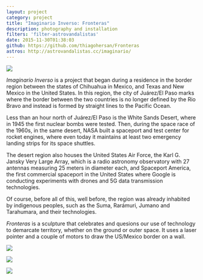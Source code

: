 ```yaml
---
layout: project
category: project
title: "Imaginario Inverso: Fronteras"
description: photography and installation
filters: 'filter-astrovandalistas'
date: 2015-11-30T01:38:03
github: https://github.com/thiagohersan/Fronteras
astros: http://astrovandalistas.cc/imaginario/
---
```

![](/images/projects/fronteras/laser00.jpg)

*Imaginario Inverso* is a project that began during a residence in the border region between the states of Chihuahua in Mexico, and Texas and New Mexico in the United States. In this region, the city of Juárez/El Paso marks where the border between the two countries is no longer defined by the Rio Bravo and instead is formed by straight lines to the Pacific Ocean.

Less than an hour north of Juárez/El Paso is the White Sands Desert, where in 1945 the first nuclear bombs were tested. Then, during the space race of the 1960s, in the same desert, NASA built a spaceport and test center for rocket engines, where even today it maintains at least two emergency landing strips for its space shuttles.

The desert region also houses the United States Air Force, the Karl G. Jansky Very Large Array, which is a radio astronomy observatory with 27 antennas measuring 25 meters in diameter each, and Spaceport America, the first commercial spaceport in the United States where Google is conducting experiments with drones and 5G data transmission technologies.

Of course, before all of this, well before, the region was already inhabited by indigenous peoples, such as the Suma, Rarámuri, Jumano and Tarahumara, and their technologies.

*Fronteras* is a sculpture that celebrates and quesions our use of technology to demarcate territory, whether on the ground or outer space. It uses a laser pointer and a couple of motors to draw the US/Mexico border on a wall.

![](/images/projects/fronteras/device00.jpg)

![](/images/projects/fronteras/laser01.jpg)

![](/images/projects/fronteras/laser02.jpg)
